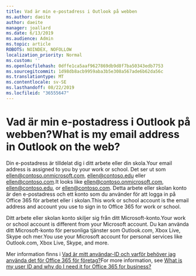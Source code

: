 ```yaml
---
title: Vad är min e-postadress i Outlook på webben
ms.author: daeite
author: daeite
manager: joallard
ms.date: 6/13/2019
ms.audience: Admin
ms.topic: article
ROBOTS: NOINDEX, NOFOLLOW
localization_priority: Normal
ms.custom: ''
ms.openlocfilehash: 0dffe1ca5aaf9627869db9d8f7ba50343edb7753
ms.sourcegitcommit: 1d98db8acb9959aba3b5e308a567ade6b62da56c
ms.translationtype: MT
ms.contentlocale: sv-SE
ms.lasthandoff: 08/22/2019
ms.locfileid: "36555647"
---
```

# <a name="what-is-my-email-address-in-outlook-on-the-web"></a><span data-ttu-id="bd086-102">Vad är min e-postadress i Outlook på webben?</span><span class="sxs-lookup"><span data-stu-id="bd086-102">What is my email address in Outlook on the web?</span></span>

<span data-ttu-id="bd086-103">Din e-postadress är tilldelat dig i ditt arbete eller din skola.</span><span class="sxs-lookup"><span data-stu-id="bd086-103">Your email address is assigned to you by your work or school.</span></span> <span data-ttu-id="bd086-104">Det ser ut som ellen@contoso.onmicrosoft.com, ellen@contoso.edu eller ellen@contoso.com.</span><span class="sxs-lookup"><span data-stu-id="bd086-104">It looks like ellen@contoso.onmicrosoft.com, ellen@contoso.edu, or ellen@contoso.com.</span></span> <span data-ttu-id="bd086-105">Detta arbete eller skolan konto är den e-postadress och ett konto som du använder för att logga in på Office 365 för arbetet eller i skolan.</span><span class="sxs-lookup"><span data-stu-id="bd086-105">This work or school account is the email address and account you use to sign in to Office 365 for work or school.</span></span>

<span data-ttu-id="bd086-106">Ditt arbete eller skolan konto skiljer sig från ditt Microsoft-konto.</span><span class="sxs-lookup"><span data-stu-id="bd086-106">Your work or school account is different from your Microsoft account.</span></span> <span data-ttu-id="bd086-107">Du kan använda ditt Microsoft-konto för personliga tjänster som Outlook.com, Xbox Live, Skype och mer.</span><span class="sxs-lookup"><span data-stu-id="bd086-107">You use your Microsoft account for personal services like Outlook.com, Xbox Live, Skype, and more.</span></span>

<span data-ttu-id="bd086-108">Mer information finns i [Vad är mitt användar-ID och varför behöver jag använda det för Office 365 för företag?](https://support.office.com/article/37da662b-5da6-4b56-a091-2731b2ecc8b4)</span><span class="sxs-lookup"><span data-stu-id="bd086-108">For more information, see [What is my user ID and why do I need it for Office 365 for business?](https://support.office.com/article/37da662b-5da6-4b56-a091-2731b2ecc8b4)</span></span>